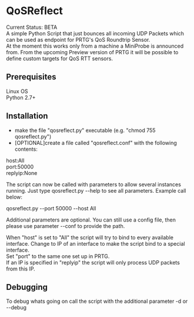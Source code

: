 QoSReflect
==========

Current Status: BETA  
A simple Python Script that just bounces all incoming UDP Packets which can be used as endpoint for PRTG's QoS Roundtrip Sensor.  
At the moment this works only from a machine a MiniProbe is announced from. From the upcoming Preview version of PRTG it will be possible to define custom targets for QoS RTT sensors. 


Prerequisites
-----------------
Linux OS  
Python 2.7+  

Installation
------------
- make the file "qosreflect.py" executable (e.g. "chmod 755 qosreflect.py")
- [OPTIONAL]create a file called "qosreflect.conf" with the following contents:

host:All  
port:50000  
replyip:None  

The script can now be called with parameters to allow several instances running. Just type qosreflect.py --help to see all parameters.
Example call below:

qosreflect.py --port 50000 --host All

Additional parameters are optional. You can still use a config file, then please use parameter --conf to provide the path.

When "host" is set to "All" the script will try to bind to every available interface. Change to IP of an interface to make 
the script bind to a special interface.  
Set "port" to the same one set up in PRTG.  
If an IP is specified in "replyip" the script will only process UDP packets from this IP.  

Debugging
---------
To debug whats going on call the script with the additional parameter -d or --debug